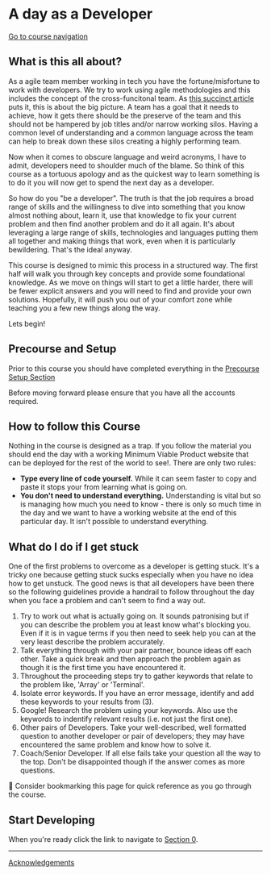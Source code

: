 A day as a Developer
====================

[Go to course navigation](./navigation.md)

What is this all about?
----------------------

As a agile team member working in tech you have the fortune/misfortune to work with developers. We try to work using agile methodologies and this includes the concept of the cross-funcitonal team. As [this succinct article](https://www.scrumalliance.org/community/articles/2014/june/success-story-cross-functional-scrum-teams) puts it, this is about the big picture. A team has a goal that it needs to achieve, how it gets there should be the preserve of the team and this should not be hampered by job titles and/or narrow working silos. Having a common level of understanding and a common language across the team can help to break down these silos creating a highly performing team. 

Now when it comes to obscure language and weird acronyms, I have to admit, developers need to shoulder much of the blame. So think of this course as a tortuous apology and as the quickest way to learn something is to do it you will now get to spend the next day as a developer.

So how do you "be a developer". The truth is that the job requires a broad range of skills and the willingness to dive into something that you know almost nothing about, learn it, use that knowledge to fix your current problem and then find another problem and do it all again. It's about leveraging a large range of skills, technologies and languages putting them all together and making things that work, even when it is particularly bewildering. That's the ideal anyway.

This course is designed to mimic this process in a structured way. The first half will walk you through key concepts and provide some foundational knowledge. As we move on things will start to get a little harder, there will be fewer explicit answers and you will need to find and provide your own solutions. Hopefully, it will push you out of your comfort zone while teaching you a few new things along the way.

Lets begin!

Precourse and Setup
------------------

Prior to this course you should have completed everything in the [Precourse Setup Section](./precourse.md)

Before moving forward please ensure that you have all the accounts required.

How to follow this Course
------------------------

Nothing in the course is designed as a trap. If you follow the material you should end the day with a working Minimum Viable Product website that can be deployed for the rest of the world to see!. There are only two rules:

 - **Type every line of code yourself.** While it can seem faster to copy and paste it stops your from learning what is going on. 
 - **You don't need to understand everything.** Understanding is vital but so is managing how much you need to know - there is only so much time in the day and we want to have a working website at the end of this particular day. It isn't possible to understand everything.

What do I do if I get stuck
---------------------------

One of the first problems to overcome as a developer is getting stuck. It's a tricky one because getting stuck sucks especially when you have no idea how to get unstuck. The good news is that all developers have been there so the following guidelines provide a handrail to follow throughout the day when you face a problem and can't seem to find a way out.

1. Try to work out what is actually going on. It sounds patronising but if you can describe the problem you at least know what's blocking you. Even if it is in vague terms if you then need to seek help you can at the very least describe the problem accurately.
2. Talk everything through with your pair partner, bounce ideas off each other. Take a quick break and then approach the problem again as though it is the first time you have encountered it.
3. Throughout the proceeding steps try to gather keywords that relate to the problem like, 'Array' or 'Terminal'.
4. Isolate error keywords. If you have an error message, identify and add these keywords to your results from (3).
5. Google! Research the problem using your keywords. Also use the keywords to indentify relevant results (i.e. not just the first one).
6. Other pairs of Developers. Take your well-described, well formatted question to another developer or pair of developers; they may have encountered the same problem and know how to solve it.
7. Coach/Senior Developer. If all else fails take your question all the way to the top. Don't be disappointed though if the answer comes as more questions.

:blue_book: Consider bookmarking this page for quick reference as you go through the course.

Start Developing
----------------

When you're ready click the link to navigate to [Section 0](./courseSections/section0.md).

---------------
[Acknowledgements](./acknowledgements.md)
